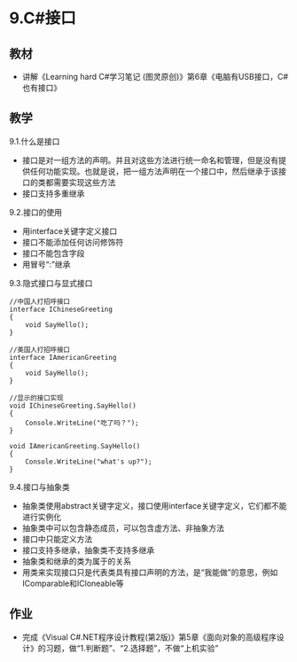 # 9.C#接口

## 教材

- 讲解《Learning hard C#学习笔记 (图灵原创)》第6章《电脑有USB接口，C#也有接口》


## 教学

9.1.什么是接口

- 接口是对一组方法的声明。并且对这些方法进行统一命名和管理，但是没有提供任何功能实现。也就是说，把一组方法声明在一个接口中，然后继承于该接口的类都需要实现这些方法
- 接口支持多重继承


9.2.接口的使用

- 用interface关键字定义接口
- 接口不能添加任何访问修饰符
- 接口不能包含字段
- 用冒号“:”继承


9.3.隐式接口与显式接口


    //中国人打招呼接口
    interface IChineseGreeting
    {
        void SayHello();
    }

    //美国人打招呼接口
    interface IAmericanGreeting
    {
        void SayHello();
    }

    //显示的接口实现
    void IChineseGreeting.SayHello()
    {
        Console.WriteLine("吃了吗？");
    }

    void IAmericanGreeting.SayHello()
    {
        Console.WriteLine("what's up?");
    }


9.4.接口与抽象类

- 抽象类使用abstract关键字定义，接口使用interface关键字定义，它们都不能进行实例化
- 抽象类中可以包含静态成员，可以包含虚方法、非抽象方法
- 接口中只能定义方法
- 接口支持多继承，抽象类不支持多继承
- 抽象类和继承的类为属于的关系
- 用类来实现接口只是代表类具有接口声明的方法，是“我能做”的意思，例如IComparable和ICloneable等


## 作业

- 完成《Visual C#.NET程序设计教程(第2版)》第5章《面向对象的高级程序设计》的习题，做“1.判断题”、“2.选择题”，不做“上机实验”